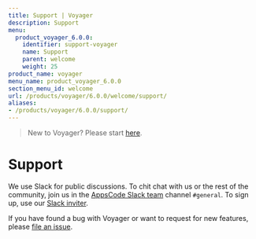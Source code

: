 ```yaml
---
title: Support | Voyager
description: Support
menu:
  product_voyager_6.0.0:
    identifier: support-voyager
    name: Support
    parent: welcome
    weight: 25
product_name: voyager
menu_name: product_voyager_6.0.0
section_menu_id: welcome
url: /products/voyager/6.0.0/welcome/support/
aliases:
- /products/voyager/6.0.0/support/
---
```


> New to Voyager? Please start [here](/products/voyager/6.0.0/concepts/overview).

# Support

We use Slack for public discussions. To chit chat with us or the rest of the community, join us in the [AppsCode Slack team](https://appscode.slack.com/messages/C0XQFLGRM/details/) channel `#general`. To sign up, use our [Slack inviter](https://slack.appscode.com/).

If you have found a bug with Voyager or want to request for new features, please [file an issue](https://github.com/appscode/voyager/issues/new).
